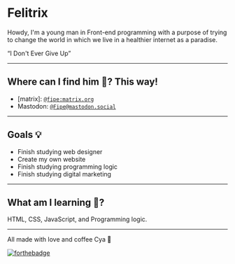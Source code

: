 # Felitrix

Howdy, I'm a young man in Front-end programming with a purpose of trying to change the world in which we live in a healthier internet as a paradise.

“I Don't Ever Give Up”

---
## Where can I find him 🤔? This way!
- \[matrix\]: [`@fipe:matrix.org`](https://matrix.to/#/@fipe:matrix.org)
-  Mastodon: [`@Fipe@mastodon.social`](https://mastodon.social/@Fipe)

---
## Goals 💡

- Finish studying web designer
- Create my own website
- Finish studying programming logic
- Finish studying digital marketing

---
## What am I learning 🌱?

HTML, CSS, JavaScript, and Programming logic.

---
All made with love and coffee Cya 🙏

[![forthebadge](https://forthebadge.com/images/badges/powered-by-coffee.svg)](https://forthebadge.com)

